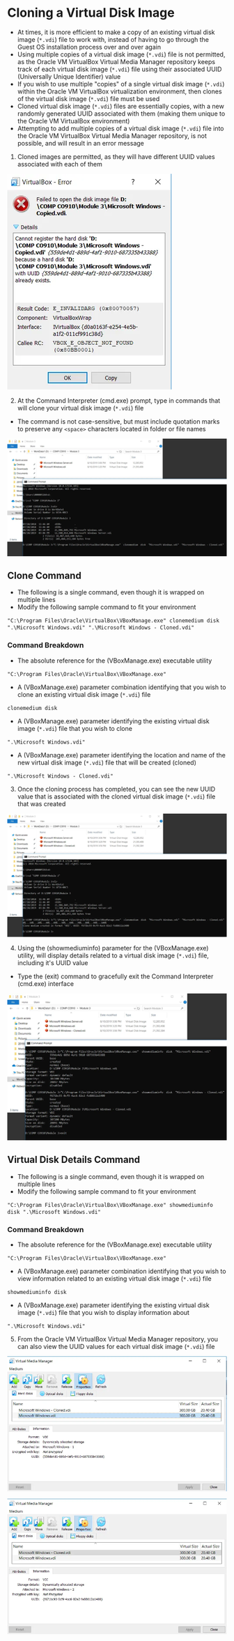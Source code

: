 # Cloning a Virtual Disk Image

- At times, it is more efficient to make a copy of an existing virtual disk
  image (`*.vdi`) file to work with, instead of having to go through the Guest
  OS installation process over and over again
- Using multiple copies of a virtual disk image (`*.vdi`) file is not permitted,
  as the Oracle VM VirtualBox Virtual Media Manager repository keeps track of
  each virtual disk image (`*.vdi`) file using their associated UUID
  (Universally Unique Identifier) value
- If you wish to use multiple "copies" of a single virtual disk image (`*.vdi`)
  within the Oracle VM VirtualBox virtualization environment, then clones of the
  virtual disk image (`*.vdi`) file must be used
- Cloned virtual disk image (`*.vdi`) files are essentially copies, with a new
  randomly generated UUID associated with them (making them unique to the Oracle
  VM VirtualBox environment)
- Attempting to add multiple copies of a virtual disk image (`*.vdi`) file into
  the Oracle VM VirtualBox Virtual Media Manager repository, is not possible,
  and will result in an error message

1. Cloned images are permitted, as they will have different UUID values
   associated with each of them

![](../../images/3/2.img-1.webp)

2. At the Command Interpreter (cmd.exe) prompt, type in commands that will clone
   your virtual disk image (`*.vdi`) file

- The command is not case-sensitive, but must include quotation marks to
  preserve any `<space>` characters located in folder or file names

![](../../images/3/2.img-2.webp)

## Clone Command

- The following is a single command, even though it is wrapped on multiple lines
- Modify the following sample command to fit your environment

```console
"C:\Program Files\Oracle\VirtualBox\VBoxManage.exe" clonemedium disk ".\Microsoft Windows.vdi" ".\Microsoft Windows - Cloned.vdi"
```

### Command Breakdown

- The absolute reference for the (VBoxManage.exe) executable utility

```console
"C:\Program Files\Oracle\VirtualBox\VBoxManage.exe"
```

- A (VBoxManage.exe) parameter combination identifying that you wish to clone an
  existing virtual disk image (`*.vdi`) file

```console
clonemedium disk
```

- A (VBoxManage.exe) parameter identifying the existing virtual disk image
  (`*.vdi`) file that you wish to clone

```console
".\Microsoft Windows.vdi"
```

- A (VBoxManage.exe) parameter identifying the location and name of the new
  virtual disk image (`*.vdi`) file that will be created (cloned)

```console
".\Microsoft Windows - Cloned.vdi"
```

3. Once the cloning process has completed, you can see the new UUID value that
   is associated with the cloned virtual disk image (`*.vdi`) file that was
   created

![](../../images/3/2.img-3.webp)

4. Using the (showmediuminfo) parameter for the (VBoxManage.exe) utility, will
   display details related to a virtual disk image (`*.vdi`) file, including
   it's UUID value

- Type the (exit) command to gracefully exit the Command Interpreter (cmd.exe)
  interface

![](../../images/3/2.img-4.webp)

## Virtual Disk Details Command

- The following is a single command, even though it is wrapped on multiple lines
- Modify the following sample command to fit your environment

```console
"C:\Program Files\Oracle\VirtualBox\VBoxManage.exe" showmediuminfo disk ".\Microsoft Windows.vdi"
```

### Command Breakdown

- The absolute reference for the (VBoxManage.exe) executable utility

```console
"C:\Program Files\Oracle\VirtualBox\VBoxManage.exe"
```

- A (VBoxManage.exe) parameter combination identifying that you wish to view
  information related to an existing virtual disk image (`*.vdi`) file

```console
showmediuminfo disk
```

- A (VBoxManage.exe) parameter identifying the existing virtual disk image
  (`*.vdi`) file that you wish to display information about

```console
".\Microsoft Windows.vdi"
```

5. From the Oracle VM VirtualBox Virtual Media Manager repository, you can also
   view the UUID values for each virtual disk image (`*.vdi`) file

![](../../images/3/2.img-5.webp)

![](../../images/3/2.img-6.webp)
